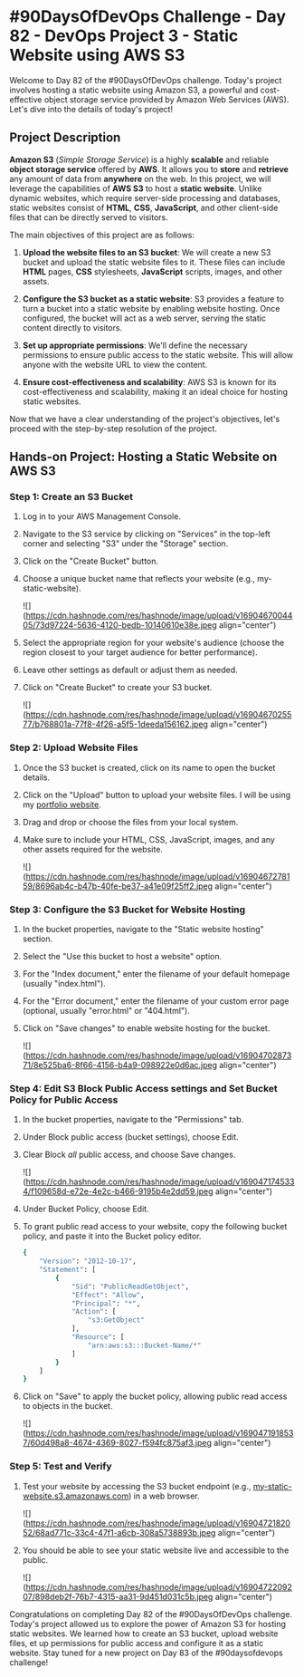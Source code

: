 # #90DaysOfDevOps Challenge - Day 82 - DevOps Project 3 - Static Website using AWS S3

Welcome to Day 82 of the #90DaysOfDevOps challenge. Today's project involves hosting a static website using Amazon S3, a powerful and cost-effective object storage service provided by Amazon Web Services (AWS). Let's dive into the details of today's project!

## Project Description

**Amazon S3** (*Simple Storage Service*) is a highly **scalable** and reliable **object storage service** offered by **AWS**. It allows you to **store** and **retrieve** any amount of data from **anywhere** on the web. In this project, we will leverage the capabilities of **AWS S3** to host a **static website**. Unlike dynamic websites, which require server-side processing and databases, static websites consist of **HTML**, **CSS**, **JavaScript**, and other client-side files that can be directly served to visitors.

The main objectives of this project are as follows:

1. **Upload the website files to an S3 bucket**: We will create a new S3 bucket and upload the static website files to it. These files can include **HTML** pages, **CSS** stylesheets, **JavaScript** scripts, images, and other assets.
    
2. **Configure the S3 bucket as a static website**: S3 provides a feature to turn a bucket into a static website by enabling website hosting. Once configured, the bucket will act as a web server, serving the static content directly to visitors.
    
3. **Set up appropriate permissions**: We'll define the necessary permissions to ensure public access to the static website. This will allow anyone with the website URL to view the content.
    
4. **Ensure cost-effectiveness and scalability**: AWS S3 is known for its cost-effectiveness and scalability, making it an ideal choice for hosting static websites.
    

Now that we have a clear understanding of the project's objectives, let's proceed with the step-by-step resolution of the project.

## Hands-on Project: Hosting a Static Website on AWS S3

### Step 1: Create an S3 Bucket

1. Log in to your AWS Management Console.
    
2. Navigate to the S3 service by clicking on "Services" in the top-left corner and selecting "S3" under the "Storage" section.
    
3. Click on the "Create Bucket" button.
    
4. Choose a unique bucket name that reflects your website (e.g., my-static-website).
    
    ![](https://cdn.hashnode.com/res/hashnode/image/upload/v1690467004405/73d97224-5636-4120-bedb-10140610e38e.jpeg align="center")
    
5. Select the appropriate region for your website's audience (choose the region closest to your target audience for better performance).
    
6. Leave other settings as default or adjust them as needed.
    
7. Click on "Create Bucket" to create your S3 bucket.
    
    ![](https://cdn.hashnode.com/res/hashnode/image/upload/v1690467025577/b768801a-77f8-4f26-a5f5-1deeda156162.jpeg align="center")
    

### Step 2: Upload Website Files

1. Once the S3 bucket is created, click on its name to open the bucket details.
    
2. Click on the "Upload" button to upload your website files. I will be using my [portfolio website](https://github.com/estebanmorenoit/estebanmoreno-portfolio).
    
3. Drag and drop or choose the files from your local system.
    
4. Make sure to include your HTML, CSS, JavaScript, images, and any other assets required for the website.
    
    ![](https://cdn.hashnode.com/res/hashnode/image/upload/v1690467278159/8696ab4c-b47b-40fe-be37-a41e09f25ff2.jpeg align="center")
    

### Step 3: Configure the S3 Bucket for Website Hosting

1. In the bucket properties, navigate to the "Static website hosting" section.
    
2. Select the "Use this bucket to host a website" option.
    
3. For the "Index document," enter the filename of your default homepage (usually "index.html").
    
4. For the "Error document," enter the filename of your custom error page (optional, usually "error.html" or "404.html").
    
5. Click on "Save changes" to enable website hosting for the bucket.
    
    ![](https://cdn.hashnode.com/res/hashnode/image/upload/v1690470287371/8e525ba6-8f66-4156-b4a9-098922e0d6ac.jpeg align="center")
    

### Step 4: Edit S3 Block Public Access settings and Set Bucket Policy for Public Access

1. In the bucket properties, navigate to the "Permissions" tab.
    
2. Under Block public access (bucket settings), choose Edit.
    
3. Clear Block *all* public access, and choose Save changes.
    
    ![](https://cdn.hashnode.com/res/hashnode/image/upload/v1690471745334/f109658d-e72e-4e2c-b466-9195b4e2dd59.jpeg align="center")
    
4. Under Bucket Policy, choose Edit.
    
5. To grant public read access to your website, copy the following bucket policy, and paste it into the Bucket policy editor.
    
    ```bash
    {
        "Version": "2012-10-17",
        "Statement": [
            {
                "Sid": "PublicReadGetObject",
                "Effect": "Allow",
                "Principal": "*",
                "Action": [
                    "s3:GetObject"
                ],
                "Resource": [
                    "arn:aws:s3:::Bucket-Name/*"
                ]
            }
        ]
    }
    ```
    
6. Click on "Save" to apply the bucket policy, allowing public read access to objects in the bucket.
    
    ![](https://cdn.hashnode.com/res/hashnode/image/upload/v1690471918537/60d498a8-4674-4369-8027-f594fc875af3.jpeg align="center")
    

### Step 5: Test and Verify

1. Test your website by accessing the S3 bucket endpoint (e.g., [my-static-website.s3.amazonaws.com](http://my-static-website.s3.amazonaws.com)) in a web browser.
    
    ![](https://cdn.hashnode.com/res/hashnode/image/upload/v1690472182052/68ad771c-33c4-47f1-a6cb-308a5738893b.jpeg align="center")
    
2. You should be able to see your static website live and accessible to the public.
    
    ![](https://cdn.hashnode.com/res/hashnode/image/upload/v1690472209207/898deb2f-76b7-4315-aa31-9d451d031c5b.jpeg align="center")
    

Congratulations on completing Day 82 of the #90DaysOfDevOps challenge. Today's project allowed us to explore the power of Amazon S3 for hosting static websites. We learned how to create an S3 bucket, upload website files, et up permissions for public access and configure it as a static website. Stay tuned for a new project on Day 83 of the #90daysofdevops challenge!